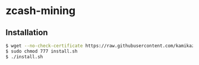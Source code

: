 # zcash-mining

## Installation 

```bash
$ wget --no-check-certificate https://raw.githubusercontent.com/kamikazechaser/zcash-mining/master/install.sh
$ sudo chmod 777 install.sh
$ ./install.sh
```